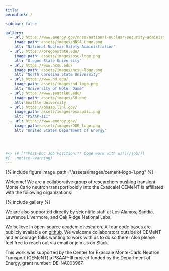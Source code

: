 ```yaml
---
title: 
permalink: /

sidebar: false

gallery:
  - url: https://www.energy.gov/nnsa/national-nuclear-security-administration
    image_path: assets/images/NNSA_Logo.png
    alt: "National Nuclear Safety Administration"
  - url: https://oregonstate.edu/
    image_path: assets/images/osu-logo.png
    alt: "Oregon State University"
  - url: https://www.ncsu.edu/
    image_path: assets/images/ncsu-logo.png
    alt: "North Carolina State University"
  - url: https://www.nd.edu/
    image_path: assets/images/nd-logo.png
    alt: "University of Noter Dame"
  - url: https://www.seattleu.edu/
    image_path: assets/images/SU.png
    alt: Seattle University
  - url: https://psaap.llnl.gov/
    image_path: assets/images/psaapiii.png
    alt: "PSAAP-III"
  - url: https://www.energy.gov/
    image_path: assets/images/DOE_logo.png
    alt: "United States Department of Energy"
  



#<> (# [**Post-Doc Job Position:** Come work with us!](/job/))
#{: .notice--warning}
---
```


{% include figure image_path="/assets/images/cement-logo-1.png" %}


Welcome! We are a collaborative group of researchers pushing transient Monte Carlo neutron transport boldly into the Exascale! CEMeNT is affiliated with the following organizations:

{% include gallery %}

We are also supported directly by scientific staff at Los Alamos, Sandia, Lawrence Livermore, and Oak Ridge National Labs.

We believe in open-source academic research. All our code bases are publicly available on [github](https://github.com/CEMeNT-PSAAP). We welcome collaborators outside of CEMeNT and encourage folks wanting to work with us to do so there! Also please feel free to reach out via email or join us on Slack.

This work was supported by the Center for Exascale Monte-Carlo Neutron Transport (CEMeNT) a PSAAP-III project funded by the Department of Energy, grant number: DE-NA003967.
